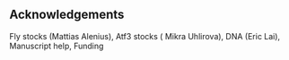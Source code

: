 ## Acknowledgements

Fly stocks (Mattias Alenius), Atf3 stocks ( Mikra Uhlirova), DNA (Eric Lai), Manuscript help, Funding